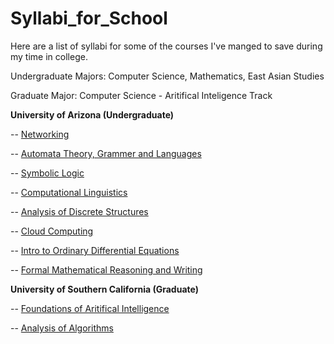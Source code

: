 # Syllabi_for_School

Here are a list of syllabi for some of the courses I've manged to save during my time in college. 

Undergraduate Majors: Computer Science, Mathematics, East Asian Studies

Graduate Major: Computer Science - Aritifical Inteligence Track


**University of Arizona (Undergraduate)**


-- [Networking](/CSC%20425%20-%20Networking_Syllabus.pdf)

-- [Automata Theory, Grammer and Languages](/CSC%20473-%20Automata%20Grammer%20and%20Languages.pdf)

-- [Symbolic Logic](/CSC401A-Symbolic%20Logic%20-%20Syllabus.pdf)

-- [Computational Linguistics](/CSC538-Graduate%20Computational%20Linguistics.pdf)

-- [Analysis of Discrete Structures](/CSc%20345%20Analysis%20of%20Algorithms%20-%20Spring%202020%20Syllabus.pdf)

-- [Cloud Computing](/Cloud-Computing-Syllabus.pdf)

-- [Intro to Ordinary Differential Equations](/Math254%20-Ordinary-Diffeq-Syllabus.pdf)

-- [Formal Mathematical Reasoning and Writing](/Math323-Formal%20Logic%20and%20Proofs%20Syllabus.pdf)


**University of Southern California (Graduate)**


-- [Foundations of Aritifical Intelligence](/CSCI-561-AI_Syllabus.pdf)

-- [Analysis of Algorithms](/CSCI-570-%20Algorithms%20-syllabus%20Fall%202021.pdf)


